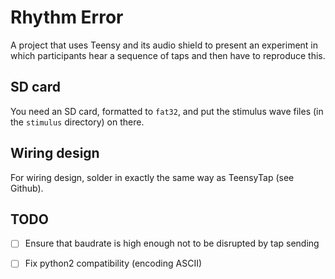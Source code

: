 # Rhythm Error

A project that uses Teensy and its audio shield to present an experiment in which participants hear a sequence of taps and then have to reproduce this.


## SD card
You need an SD card, formatted to `fat32`, and put the stimulus wave files (in the `stimulus` directory) on there.


## Wiring design
For wiring design, solder in exactly the same way as TeensyTap (see Github).





## TODO

- [ ] Ensure that baudrate is high enough not to be disrupted by tap sending
- [ ] Fix python2 compatibility (encoding ASCII)


